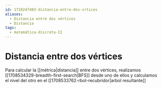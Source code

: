 ```yaml
---
id: 1710247403-distancia-entre-dos-vrtices
aliases:
  - Distancia entre dos vértices
  - Distancia
tags:
  - matemática-discreta-II
---
```


# Distancia entre dos vértices

Para calcular la [[métrica|distancia]] entre dos vértices, realizamos [[1708534329-breadth-first-search|BFS]] desde uno de ellos y calculamos el nivel del otro en el [[1708533762-rbol-recubridor|arbol resultante]]

